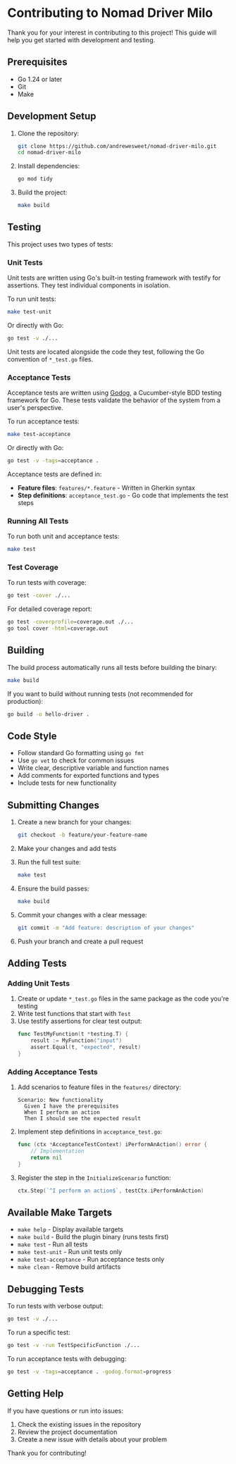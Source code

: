 # Contributing to Nomad Driver Milo

Thank you for your interest in contributing to this project! This guide will help you get started with development and testing.

## Prerequisites

- Go 1.24 or later
- Git
- Make

## Development Setup

1. Clone the repository:
   ```bash
   git clone https://github.com/andrewesweet/nomad-driver-milo.git
   cd nomad-driver-milo
   ```

2. Install dependencies:
   ```bash
   go mod tidy
   ```

3. Build the project:
   ```bash
   make build
   ```

## Testing

This project uses two types of tests:

### Unit Tests

Unit tests are written using Go's built-in testing framework with testify for assertions. They test individual components in isolation.

To run unit tests:
```bash
make test-unit
```

Or directly with Go:
```bash
go test -v ./...
```

Unit tests are located alongside the code they test, following the Go convention of `*_test.go` files.

### Acceptance Tests

Acceptance tests are written using [Godog](https://github.com/cucumber/godog), a Cucumber-style BDD testing framework for Go. These tests validate the behavior of the system from a user's perspective.

To run acceptance tests:
```bash
make test-acceptance
```

Or directly with Go:
```bash
go test -v -tags=acceptance .
```

Acceptance tests are defined in:
- **Feature files**: `features/*.feature` - Written in Gherkin syntax
- **Step definitions**: `acceptance_test.go` - Go code that implements the test steps

### Running All Tests

To run both unit and acceptance tests:
```bash
make test
```

### Test Coverage

To run tests with coverage:
```bash
go test -cover ./...
```

For detailed coverage report:
```bash
go test -coverprofile=coverage.out ./...
go tool cover -html=coverage.out
```

## Building

The build process automatically runs all tests before building the binary:
```bash
make build
```

If you want to build without running tests (not recommended for production):
```bash
go build -o hello-driver .
```

## Code Style

- Follow standard Go formatting using `go fmt`
- Use `go vet` to check for common issues
- Write clear, descriptive variable and function names
- Add comments for exported functions and types
- Include tests for new functionality

## Submitting Changes

1. Create a new branch for your changes:
   ```bash
   git checkout -b feature/your-feature-name
   ```

2. Make your changes and add tests

3. Run the full test suite:
   ```bash
   make test
   ```

4. Ensure the build passes:
   ```bash
   make build
   ```

5. Commit your changes with a clear message:
   ```bash
   git commit -m "Add feature: description of your changes"
   ```

6. Push your branch and create a pull request

## Adding Tests

### Adding Unit Tests

1. Create or update `*_test.go` files in the same package as the code you're testing
2. Write test functions that start with `Test`
3. Use testify assertions for clear test output:
   ```go
   func TestMyFunction(t *testing.T) {
       result := MyFunction("input")
       assert.Equal(t, "expected", result)
   }
   ```

### Adding Acceptance Tests

1. Add scenarios to feature files in the `features/` directory:
   ```gherkin
   Scenario: New functionality
     Given I have the prerequisites
     When I perform an action
     Then I should see the expected result
   ```

2. Implement step definitions in `acceptance_test.go`:
   ```go
   func (ctx *AcceptanceTestContext) iPerformAnAction() error {
       // Implementation
       return nil
   }
   ```

3. Register the step in the `InitializeScenario` function:
   ```go
   ctx.Step(`^I perform an action$`, testCtx.iPerformAnAction)
   ```

## Available Make Targets

- `make help` - Display available targets
- `make build` - Build the plugin binary (runs tests first)
- `make test` - Run all tests
- `make test-unit` - Run unit tests only
- `make test-acceptance` - Run acceptance tests only
- `make clean` - Remove build artifacts

## Debugging Tests

To run tests with verbose output:
```bash
go test -v ./...
```

To run a specific test:
```bash
go test -v -run TestSpecificFunction ./...
```

To run acceptance tests with debugging:
```bash
go test -v -tags=acceptance . -godog.format=progress
```

## Getting Help

If you have questions or run into issues:

1. Check the existing issues in the repository
2. Review the project documentation
3. Create a new issue with details about your problem

Thank you for contributing!